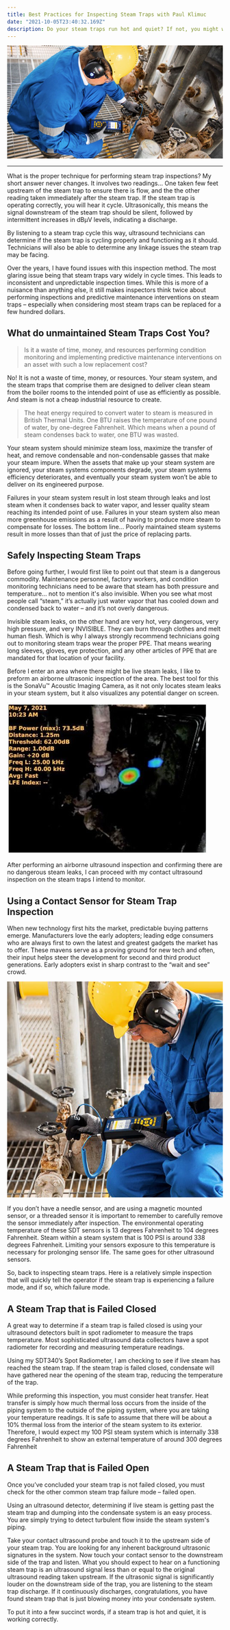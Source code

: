 ```yaml
---
title: Best Practices for Inspecting Steam Traps with Paul Klimuc
date: "2021-10-05T23:40:32.169Z"
description: Do your steam traps run hot and quiet? If not, you might want to read this article by Paul Klimuc.
---
```


![Image 1](./feature.jpeg)

***

What is the proper technique for performing steam trap inspections? My short answer never changes. It involves two readings… One taken few feet upstream of the steam trap to ensure there is flow, and the the other reading taken immediately after the steam trap. If the steam trap is operating correctly, you will hear it cycle. Ultrasonically, this means the signal downstream of the steam trap should be silent, followed by intermittent increases in dBµV levels, indicating a discharge.

By listening to a steam trap cycle this way, ultrasound technicians can determine if the steam trap is cycling properly and functioning as it should. Technicians will also be able to determine any linkage issues the steam trap may be facing.

Over the years, I have found issues with this inspection method. The most glaring issue being that steam traps vary widely in cycle times. This leads to inconsistent and unpredictable inspection times. While this is more of a nuisance than anything else, it still makes inspectors think twice about performing inspections and predictive maintenance interventions on steam traps – especially when considering most steam traps can be replaced for a few hundred dollars.

## What do unmaintained Steam Traps Cost You?

> Is it a waste of time, money, and resources performing condition monitoring and implementing predictive maintenance interventions on an asset with such a low replacement cost?

No! It is not a waste of time, money, or resources. Your steam system, and the steam traps that comprise them are designed to deliver clean steam from the boiler rooms to the intended point of use as efficiently as possible. And steam is not a cheap industrial resource to create.

> The heat energy required to convert water to steam is measured in British Thermal Units. One BTU raises the temperature of one pound of water, by one-degree Fahrenheit. Which means when a pound of steam condenses back to water, one BTU was wasted.

Your steam system should minimize steam loss, maximize the transfer of heat, and remove condensable and non-condensable gasses that make your steam impure. When the assets that make up your steam system are ignored, your steam systems components degrade, your steam systems efficiency deteriorates, and eventually your steam system won’t be able to deliver on its engineered purpose.

Failures in your steam system result in  lost steam through leaks and lost steam when it condenses back to water vapor, and lesser quality steam reaching its intended point of use. Failures in your steam system also mean more greenhouse emissions as a result of having to produce more steam to compensate for losses.  The bottom line… Poorly maintained steam systems result in more losses than that of just the price of replacing parts. 


## Safely Inspecting Steam Traps

Before going further, I would first like to point out that steam is a dangerous commodity. Maintenance personnel, factory workers, and condition monitoring technicians need to be aware that steam has both pressure and temperature… not to mention it's also invisible. When you see what most people call “steam,” it’s actually just water vapor that has cooled down and condensed back to water – and it’s not overly dangerous.

Invisible steam leaks, on the other hand are very hot, very dangerous, very high pressure, and very INVISIBLE. They can burn through clothes and melt human flesh. Which is why I always strongly recommend technicians going out to monitoring steam traps wear the proper PPE. That means wearing long sleeves, gloves, eye protection, and any other articles of PPE that are mandated for that location of your facility.

Before I enter an area where there might be live steam leaks, I like to preform an airborne ultrasonic inspection of the area. The best tool for this is the SonaVu™ Acoustic Imaging Camera, as it not only locates steam leaks in your steam system, but it also visualizes any potential danger on screen.

![Image 1](./steamtrapsonavu.jpeg)

After performing an airborne ultrasound inspection and confirming there are no dangerous steam leaks, I can proceed with my contact ultrasound inspection on the steam traps I intend to monitor.

## Using a Contact Sensor for Steam Trap Inspection

When new technology first hits the market, predictable buying patterns emerge. Manufacturers love the early adopters; leading edge consumers who are always first to own the latest and greatest gadgets the market has to offer. These mavens serve as a proving ground for new tech and often, their input helps steer the development for second and third product generations. Early adopters exist in sharp contrast to the “wait and see” crowd.

![Image 1](./ultrasound.jpeg)

If you don’t have a needle sensor, and are using a magnetic mounted sensor, or a threaded sensor it is important to remember to carefully remove the sensor immediately after inspection. The environmental operating temperature of these SDT sensors is 13 degrees Fahrenheit to 104 degrees Fahrenheit. Steam within a steam system that is 100 PSI is around 338 degrees Fahrenheit. Limiting your sensors exposure to this temperature is necessary for prolonging sensor life. The same goes for other ultrasound sensors.

So, back to inspecting steam traps. Here is a relatively simple inspection that will quickly tell the operator if the steam trap is experiencing a failure mode, and if so, which failure mode.

## A Steam Trap that is Failed Closed

A great way to determine if a steam trap is failed closed is using your ultrasound detectors built in spot radiometer to measure the traps temperature. Most sophisticated ultrasound data collectors have a spot radiometer for recording and measuring temperature readings.

Using my SDT340’s Spot Radiometer, I am checking to see if live steam has reached the steam trap. If the steam trap is failed closed, condensate will have gathered near the opening of the steam trap, reducing the temperature of the trap.

While preforming this inspection, you must consider heat transfer. Heat transfer is simply how much thermal loss occurs from the inside of the piping system to the outside of the piping system, where you are taking your temperature readings. It is safe to assume that there will be about a 10% thermal loss from the interior of the steam system to its exterior. Therefore, I would expect my 100 PSI steam system which is internally 338 degrees Fahrenheit to show an external temperature of around 300 degrees Fahrenheit

## A Steam Trap that is Failed Open

Once you’ve concluded your steam trap is not failed closed, you must check for the other common steam trap failure mode – failed open. 

Using an ultrasound detector,  determining if live steam is getting past the steam trap and dumping into the condensate system is an easy process. You are simply trying to detect turbulent flow inside the steam system's piping. 

Take your contact ultrasound probe and touch it to the upstream side of your steam trap. You are looking for any inherent background ultrasonic signatures in the system. Now touch your contact sensor to the downstream side of the trap and listen. What you should expect to hear on a functioning steam trap is an ultrasound signal less than or equal to the original ultrasound reading taken upstream. If the ultrasonic signal is significantly louder on the downstream side of the trap, you are listening to the steam trap discharge. If it continuously discharges, congratulations, you have found steam trap that is just blowing money into your condensate system.

To put it into a few succinct words, if a steam trap is hot and quiet, it is working correctly.